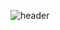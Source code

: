 ![header](https://capsule-render.vercel.app/api?type=Waving&color=timeAuto&height=300&section=header&text=TEAM%205DD&fontSize=70)
